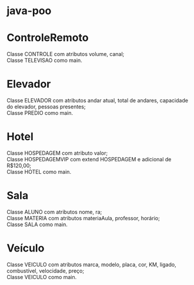 # java-poo

# ControleRemoto
Classe CONTROLE com atributos volume, canal; <br/>
Classe TELEVISAO como main.

# Elevador
Classe ELEVADOR com atributos andar atual, total de andares, capacidade do elevador, pessoas presentes; <br/>
Classe PREDIO como main.

# Hotel
Classe HOSPEDAGEM com atributo valor; <br/>
Classe HOSPEDAGEMVIP com extend HOSPEDAGEM e adicional de R$120,00; <br/>
Classe HOTEL como main.

# Sala
Classe ALUNO com atributos nome, ra; <br/> 
Classe MATERIA com atributos materiaAula, professor, horário; <br/>
Classe SALA como main.

# Veículo
Classe VEICULO com atributos marca, modelo, placa, cor, KM, ligado, combustível, velocidade, preço; <br/>
Classe VEICULO como main.



